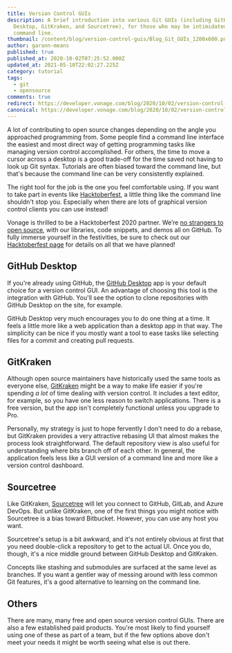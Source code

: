 ```yaml
---
title: Version Control GUIs
description: A brief introduction into various Git GUIs (including GitHub
  Desktop, GitKraken, and Sourcetree), for those who may be intimidated by the
  command line.
thumbnail: /content/blog/version-control-guis/Blog_Git_GUIs_1200x600.png
author: garann-means
published: true
published_at: 2020-10-02T07:25:52.000Z
updated_at: 2021-05-10T22:02:27.225Z
category: tutorial
tags:
  - git
  - opensource
comments: true
redirect: https://developer.vonage.com/blog/2020/10/02/version-control-guis
canonical: https://developer.vonage.com/blog/2020/10/02/version-control-guis
---
```


A lot of contributing to open source changes depending on the angle you approached programming from. Some people find a command line interface the easiest and most direct way of getting programming tasks like managing version control accomplished. For others, the time to move a cursor across a desktop is a good trade-off for the time saved not having to look up Git syntax. Tutorials are often biased toward the command line, but that's because the command line can be very consistently explained. 

The right tool for the job is the one you feel comfortable using. If you want to take part in events like [Hacktoberfest](https://hacktoberfest.digitalocean.com/), a little thing like the command line shouldn't stop you. Especially when there are lots of graphical version control clients you can use instead!

Vonage is thrilled to be a Hacktoberfest 2020 partner. We’re [no strangers to open source](https://youtu.be/zYJpYMCy6PA), with our libraries, code snippets, and demos all on GitHub. To fully immerse yourself in the festivities, be sure to check out our [Hacktoberfest page](https://nexmo.dev/2GZcyHc) for details on all that we have planned!

## GitHub Desktop

If you're already using GitHub, the [GitHub Desktop](https://desktop.github.com/) app is your default choice for a version control GUI. An advantage of choosing this tool is the integration with GitHub. You'll see the option to clone repositories with GitHub Desktop on the site, for example.

GitHub Desktop very much encourages you to do one thing at a time. It feels a little more like a web application than a desktop app in that way. The simplicity can be nice if you mostly want a tool to ease tasks like selecting files for a commit and creating pull requests.

## GitKraken

Although open source maintainers have historically used the same tools as everyone else, [GitKraken](https://www.gitkraken.com/) might be a way to make life easier if you're spending _a lot_ of time dealing with version control. It includes a text editor, for example, so you have one less reason to switch applications. There is a free version, but the app isn't completely functional unless you upgrade to Pro. 

Personally, my strategy is just to hope fervently I don't need to do a rebase, but GitKraken provides a very attractive rebasing UI that almost makes the process look straightforward. The default repository view is also useful for understanding where bits branch off of each other. In general, the application feels less like a GUI version of a command line and more like a version control dashboard.

## Sourcetree

Like GitKraken, [Sourcetree](https://www.sourcetreeapp.com/) will let you connect to GitHub, GitLab, and Azure DevOps. But unlike GitKraken, one of the first things you might notice with Sourcetree is a bias toward Bitbucket. However, you can use any host you want. 

Sourcetree's setup is a bit awkward, and it's not entirely obvious at first that you need double-click a repository to get to the actual UI. Once you do, though, it's a nice middle ground between GitHub Desktop and GitKraken. 

Concepts like stashing and submodules are surfaced at the same level as branches. If you want a gentler way of messing around with less common Git features, it's a good alternative to learning on the command line.

## Others

There are many, many free and open source version control GUIs. There are also a few established paid products. You're most likely to find yourself using one of these as part of a team, but if the few options above don't meet your needs it might be worth seeing what else is out there.